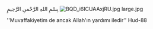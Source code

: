 بِسْمِ اللهِ الرَّحْمنِ الرَّحِيمِِ
![BQD_i6ICUAAxjRU.jpg large.jpg](https://bitbucket.org/repo/ro96zy/images/2772605276-BQD_i6ICUAAxjRU.jpg%20large.jpg)

''Muvaffakiyetim de ancak Allah'ın yardımı iledir'' Hud-88